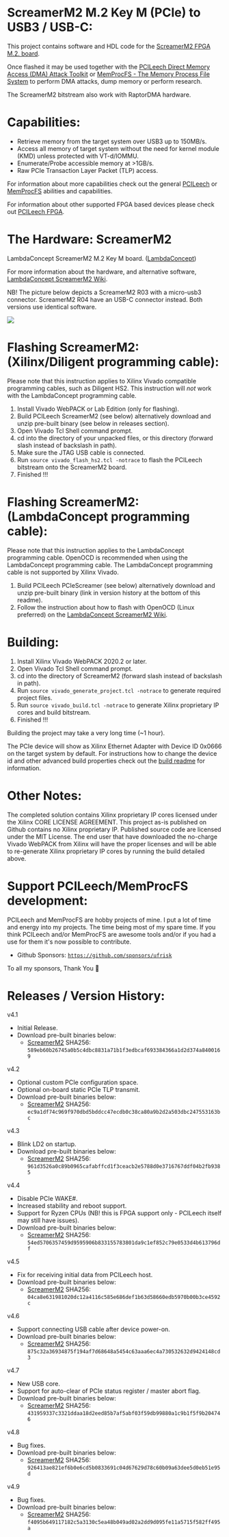 ScreamerM2 M.2 Key M (PCIe) to USB3 / USB-C:
=================
This project contains software and HDL code for the [ScreamerM2 FPGA M.2. board](https://shop.lambdaconcept.com).

Once flashed it may be used together with the [PCILeech Direct Memory Access (DMA) Attack Toolkit](https://github.com/ufrisk/pcileech/) or [MemProcFS - The Memory Process File System](https://github.com/ufrisk/MemProcFS/) to perform DMA attacks, dump memory or perform research.

The ScreamerM2 bitstream also work with RaptorDMA hardware.


Capabilities:
=================
* Retrieve memory from the target system over USB3 up to 150MB/s.
* Access all memory of target system without the need for kernel module (KMD) unless protected with VT-d/IOMMU.
* Enumerate/Probe accessible memory at >1GB/s.
* Raw PCIe Transaction Layer Packet (TLP) access.

For information about more capabilities check out the general [PCILeech](https://github.com/ufrisk/pcileech/) or [MemProcFS](https://github.com/ufrisk/MemProcFS/) abilities and capabilities.

For information about other supported FPGA based devices please check out [PCILeech FPGA](https://github.com/ufrisk/pcileech-fpga/).


The Hardware: ScreamerM2
========================
LambdaConcept ScreamerM2 M.2 Key M board. ([LambdaConcept](http://shop.lambdaconcept.com))

For more information about the hardware, and alternative software, [LambdaConcept ScreamerM2 Wiki](http://docs.lambdaconcept.com/screamer/index.html).

NB! The picture below depicts a ScreamerM2 R03 with a micro-usb3 connector. ScreamerM2 R04 have an USB-C connector instead. Both versions use identical software.

<img src="https://gist.githubusercontent.com/ufrisk/c5ba7b360335a13bbac2515e5e7bb9d7/raw/f806a68890c94561e53caa7758a5903bb01f5670/gh_m2_2.png"/>


Flashing ScreamerM2: (Xilinx/Diligent programming cable):
=================
Please note that this instruction applies to Xilinx Vivado compatible programming cables, such as Diligent HS2. This instruction will <i>not</i> work with the LambdaConcept programming cable.
1) Install Vivado WebPACK or Lab Edition (only for flashing).
2) Build PCILeech ScreamerM2 (see below) alternatively download and unzip pre-built binary (see below in releases section).
3) Open Vivado Tcl Shell command prompt.
4) cd into the directory of your unpacked files, or this directory (forward slash instead of backslash in path).
5) Make sure the JTAG USB cable is connected.
6) Run `source vivado_flash_hs2.tcl -notrace` to flash the PCILeech bitstream onto the ScreamerM2 board.
7) Finished !!!


Flashing ScreamerM2: (LambdaConcept programming cable):
=================
Please note that this instruction applies to the LambdaConcept programming cable. OpenOCD is recommended when using the LambdaConcept programming cable. The LambdaConcept programming cable is not supported by Xilinx Vivado.
1) Build PCILeech PCIeScreamer (see below) alternatively download and unzip pre-built binary (link in version history at the bottom of this readme).
2) Follow the instruction about how to flash with OpenOCD (Linux preferred) on the [LambdaConcept ScreamerM2 Wiki](http://docs.lambdaconcept.com/screamer/index.html).


Building:
=================
1) Install Xilinx Vivado WebPACK 2020.2 or later.
2) Open Vivado Tcl Shell command prompt.
3) cd into the directory of ScreamerM2 (forward slash instead of backslash in path).
4) Run `source vivado_generate_project.tcl -notrace` to generate required project files.
5) Run `source vivado_build.tcl -notrace` to generate Xilinx proprietary IP cores and build bitstream.
6) Finished !!!

Building the project may take a very long time (~1 hour).

The PCIe device will show as Xilinx Ethernet Adapter with Device ID 0x0666 on the target system by default. For instructions how to change the device id and other advanced build properties check out the [build readme](build.md) for information.


Other Notes:
=================
The completed solution contains Xilinx proprietary IP cores licensed under the Xilinx CORE LICENSE AGREEMENT. This project as-is published on Github contains no Xilinx proprietary IP. Published source code are licensed under the MIT License. The end user that have downloaded the no-charge Vivado WebPACK from Xilinx will have the proper licenses and will be able to re-generate Xilinx proprietary IP cores by running the build detailed above.


Support PCILeech/MemProcFS development:
=======================================
PCILeech and MemProcFS are hobby projects of mine. I put a lot of time and energy into my projects. The time being most of my spare time. If you think PCILeech and/or MemProcFS are awesome tools and/or if you had a use for them it's now possible to contribute.

 - Github Sponsors: [`https://github.com/sponsors/ufrisk`](https://github.com/sponsors/ufrisk)
 
To all my sponsors, Thank You :sparkling_heart:


Releases / Version History:
=================
v4.1
* Initial Release.
* Download pre-built binaries below:
  * [ScreamerM2](https://mega.nz/#!pC4CzKxK!GwnhexGDB4kppY6naI99M2edV66_MXiY2DQ7HSAdcPM) SHA256: `589eb60b26745a0b5c4dbc8831a71b1f3edbcaf693384366a1d2d374a8400169`

v4.2
* Optional custom PCIe configuration space.
* Optional on-board static PCIe TLP transmit.
* Download pre-built binaries below:
  * [ScreamerM2](https://mega.nz/#!sGwyQKTZ!zA9OjhL1_En-H_OzJA4rlqZLptcCP5in5XhK1E1kRno) SHA256: `ec9a1df74c969f970dbd5bddcc47ecdb0c38ca80a9b2d2a503dbc247553163bc`

v4.3
* Blink LD2 on startup.
* Download pre-built binaries below:
  * [ScreamerM2](https://mega.nz/#!ofogyYBS!lR3K6nMqS5PTqREXVC6uea_MQrjskwMs_alIxlGfXv8) SHA256: `961d3526a0c89b0965cafabffcd1f3ceacb2e5788d0e3716767ddf04b2fb9385`

v4.4
* Disable PCIe WAKE#.
* Increased stability and reboot support.
* Support for Ryzen CPUs (NB! this is FPGA support only - PCILeech itself may still have issues).
* Download pre-built binaries below:
  * [ScreamerM2](https://mega.nz/file/VKhEjYwD#RZ_r90yVYB9UeCTdIaJZ1avTKVq4s25BBfWefgVOT0k) SHA256: `54ed5706357459d9595906b833155783801da9c1ef852c79e0533d4b613796df`

v4.5
* Fix for receiving initial data from PCILeech host.
* Download pre-built binaries below:
  * [ScreamerM2](https://mega.nz/file/BSBVXKQI#2kD04ffpducrxojd4p2Iv9mr7ShHuScL5G8EU6xqn9w) SHA256: `04ca8e631981020dc12a4116c585e686def1b63d58660edb5970b00b3ce4592c`
  
v4.6
* Support connecting USB cable after device power-on.
* Download pre-built binaries below:
  * [ScreamerM2](https://mega.nz/file/wbhn3BDA#vEpzHxNOSRsaEJXI4ce6OnPtjZECZVhIV4HEnRxV1T0) SHA256: `875c32a36934875f194af7d68648a5454c63aaa6ec4a730532632d9424148cd3`
  
v4.7
* New USB core.
* Support for auto-clear of PCIe status register / master abort flag.
* Download pre-built binaries below:
  * [ScreamerM2](https://mega.nz/file/ZGoCBaRB#bqdbZFT3eGH9k1BHGuhtB16QHte_uJjsnfUt-VpYQB8) SHA256: `431959337c3321ddaa18d2eed85b7af5abf03f59db99880a1c9b1f5f9b204746`

v4.8
* Bug fixes.
* Download pre-built binaries below:
  * [ScreamerM2](https://mega.nz/file/1agnzSIb#XcrGhKWvI4d23wUuyctWa6NGBi3xGJIf_815iaROmOg) SHA256: `926413ae821ef6b0e6cd5b0833691c04d67629d78c60b09a63dee5d0eb51e95d`

v4.9
* Bug fixes.
* Download pre-built binaries below:
  * [ScreamerM2](https://mega.nz/file/NOhEjaLR#6Sf6sU0y7RBpwgBAFrYNAOL6XHSzcevRkuEfmvyv0Hw) SHA256: `f4095b649117182c5a3130c5ea48b049ad02a2dd9d095fe11a5715f582ff495a`
